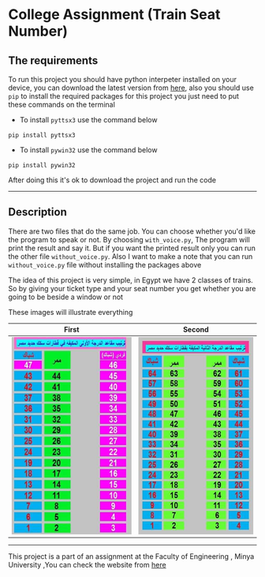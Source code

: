 # **College Assignment (Train Seat Number)**

## **The requirements**

To run this project you should have python interpeter installed on your device, you can download the latest version from [here](https://www.python.org/downloads/ "Download Python"), also you should use `pip` to install the required packages for this project you just need to put these commands on the terminal

* To install `pyttsx3` use the command below

```terminal
pip install pyttsx3
```

* To install `pywin32` use the command below

```terminal
pip install pywin32
```

After doing this it's ok to download the project and run the code

***

## **Description**

There are two files that do the same job. You can choose whether you'd like the program to speak or not. By choosing `with_voice.py`, The program will print the result and say it. But if you want the printed result only you can run the other file `without_voice.py`. Also I want to make a note that you can run `without_voice.py` file without installing the packages above

The idea of this project is very simple, in Egypt we have 2 classes of trains. So by giving your ticket type and your seat number you get whether you are going to be beside a window or not  

These images will illustrate everything

| First                                      | Second                                      |
| ------------------------------------------ | ------------------------------------------- |
| <img src="images\first.jpg" height = 400/> | <img src="images\second.jpg" height = 400/> |

***

This project is a part of an assignment at the Faculty of Engineering , Minya University ,You can check the website from [here](https://www.minia.edu.eg/eng/ "Minya Engineering")
